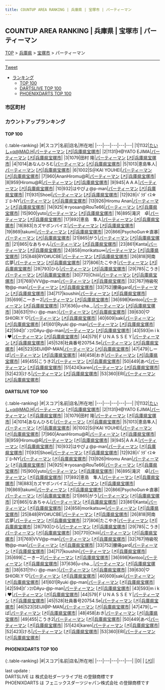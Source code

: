 ```yaml
---
title: COUNTUP AREA RANKING | 兵庫県 | 宝塚市 | パーティーマン
---
```

## COUNTUP AREA RANKING | 兵庫県 | 宝塚市 | パーティーマン

[TOP](/darts/rank/) > [兵庫県](/darts/rank/兵庫県/) > [宝塚市](/darts/rank/兵庫県/宝塚市/) > パーティーマン

___

<a href="https://twitter.com/share?ref_src=twsrc%5Etfw" data-text="COUNTUP AREA RANKING | 兵庫県宝塚市パーティーマン" class="twitter-share-button" data-hashtags="DARTSLIVE,PHOENIXDARTS,darts,ダーツ" data-show-count="false">Tweet</a>

* [ランキング](#カウントアップランキング)
    * [TOP 100](#top-100)
    * [DARTSLIVE TOP 100](#dartslive-top-100)
    * [PHOENIXDARTS TOP 100](#phoenixdarts-top-100)

### 市区町村

<ul>

</ul>

### カウントアップランキング

#### TOP 100



{:.table-ranking}
|#|スコア|名前|店名|所在地|
|---|---|---|---|---|
|1|1132|<span class="rank-name-dl">たいし+α@MAD.H</span>|<a href="/darts/rank/shops/213805e20b7cb1a00d9b047a20a7ba1e.html">パーティーマン</a> <a href="https://search.dartslive.com/jp/shop/213805e20b7cb1a00d9b047a20a7ba1e">[↗]</a>|<a href="/darts/rank/兵庫県/宝塚市">兵庫県宝塚市</a>|
|2|1131|<span class="rank-name-dl">H@YATO EJIMA</span>|<a href="/darts/rank/shops/213805e20b7cb1a00d9b047a20a7ba1e.html">パーティーマン</a> <a href="https://search.dartslive.com/jp/shop/213805e20b7cb1a00d9b047a20a7ba1e">[↗]</a>|<a href="/darts/rank/兵庫県/宝塚市">兵庫県宝塚市</a>|
|3|1079|<span class="rank-name-dl">田村 隆</span>|<a href="/darts/rank/shops/213805e20b7cb1a00d9b047a20a7ba1e.html">パーティーマン</a> <a href="https://search.dartslive.com/jp/shop/213805e20b7cb1a00d9b047a20a7ba1e">[↗]</a>|<a href="/darts/rank/兵庫県/宝塚市">兵庫県宝塚市</a>|
|4|1014|<span class="rank-name-dl">あなんひろむ</span>|<a href="/darts/rank/shops/213805e20b7cb1a00d9b047a20a7ba1e.html">パーティーマン</a> <a href="https://search.dartslive.com/jp/shop/213805e20b7cb1a00d9b047a20a7ba1e">[↗]</a>|<a href="/darts/rank/兵庫県/宝塚市">兵庫県宝塚市</a>|
|5|1013|<span class="rank-name-dl">恵島隼人</span>|<a href="/darts/rank/shops/213805e20b7cb1a00d9b047a20a7ba1e.html">パーティーマン</a> <a href="https://search.dartslive.com/jp/shop/213805e20b7cb1a00d9b047a20a7ba1e">[↗]</a>|<a href="/darts/rank/兵庫県/宝塚市">兵庫県宝塚市</a>|
|6|1002|<span class="rank-name-dl">S＠KAI YOUHEI</span>|<a href="/darts/rank/shops/213805e20b7cb1a00d9b047a20a7ba1e.html">パーティーマン</a> <a href="https://search.dartslive.com/jp/shop/213805e20b7cb1a00d9b047a20a7ba1e">[↗]</a>|<a href="/darts/rank/兵庫県/宝塚市">兵庫県宝塚市</a>|
|7|960|<span class="rank-name-dl">AnanHiromu@R</span>|<a href="/darts/rank/shops/213805e20b7cb1a00d9b047a20a7ba1e.html">パーティーマン</a> <a href="https://search.dartslive.com/jp/shop/213805e20b7cb1a00d9b047a20a7ba1e">[↗]</a>|<a href="/darts/rank/兵庫県/宝塚市">兵庫県宝塚市</a>|
|8|959|<span class="rank-name-dl">Hiromu@R</span>|<a href="/darts/rank/shops/213805e20b7cb1a00d9b047a20a7ba1e.html">パーティーマン</a> <a href="https://search.dartslive.com/jp/shop/213805e20b7cb1a00d9b047a20a7ba1e">[↗]</a>|<a href="/darts/rank/兵庫県/宝塚市">兵庫県宝塚市</a>|
|9|945|<span class="rank-name-dl">ＡＡＡ</span>|<a href="/darts/rank/shops/213805e20b7cb1a00d9b047a20a7ba1e.html">パーティーマン</a> <a href="https://search.dartslive.com/jp/shop/213805e20b7cb1a00d9b047a20a7ba1e">[↗]</a>|<a href="/darts/rank/兵庫県/宝塚市">兵庫県宝塚市</a>|
|10|932|<span class="rank-name-dl">はやぴょ@p-man</span>|<a href="/darts/rank/shops/213805e20b7cb1a00d9b047a20a7ba1e.html">パーティーマン</a> <a href="https://search.dartslive.com/jp/shop/213805e20b7cb1a00d9b047a20a7ba1e">[↗]</a>|<a href="/darts/rank/兵庫県/宝塚市">兵庫県宝塚市</a>|
|11|931|<span class="rank-name-dl">Shoei</span>|<a href="/darts/rank/shops/213805e20b7cb1a00d9b047a20a7ba1e.html">パーティーマン</a> <a href="https://search.dartslive.com/jp/shop/213805e20b7cb1a00d9b047a20a7ba1e">[↗]</a>|<a href="/darts/rank/兵庫県/宝塚市">兵庫県宝塚市</a>|
|12|928|<span class="rank-name-dl">ﾊﾟﾗﾀﾞｲｽ☆ｺﾞﾛｰNY</span>|<a href="/darts/rank/shops/213805e20b7cb1a00d9b047a20a7ba1e.html">パーティーマン</a> <a href="https://search.dartslive.com/jp/shop/213805e20b7cb1a00d9b047a20a7ba1e">[↗]</a>|<a href="/darts/rank/兵庫県/宝塚市">兵庫県宝塚市</a>|
|13|926|<span class="rank-name-dl">Hiromu Anan</span>|<a href="/darts/rank/shops/213805e20b7cb1a00d9b047a20a7ba1e.html">パーティーマン</a> <a href="https://search.dartslive.com/jp/shop/213805e20b7cb1a00d9b047a20a7ba1e">[↗]</a>|<a href="/darts/rank/兵庫県/宝塚市">兵庫県宝塚市</a>|
|14|925|<span class="rank-name-dl">☆ryosan@RouTe66</span>|<a href="/darts/rank/shops/213805e20b7cb1a00d9b047a20a7ba1e.html">パーティーマン</a> <a href="https://search.dartslive.com/jp/shop/213805e20b7cb1a00d9b047a20a7ba1e">[↗]</a>|<a href="/darts/rank/兵庫県/宝塚市">兵庫県宝塚市</a>|
|15|900|<span class="rank-name-dl">yuto</span>|<a href="/darts/rank/shops/213805e20b7cb1a00d9b047a20a7ba1e.html">パーティーマン</a> <a href="https://search.dartslive.com/jp/shop/213805e20b7cb1a00d9b047a20a7ba1e">[↗]</a>|<a href="/darts/rank/兵庫県/宝塚市">兵庫県宝塚市</a>|
|16|895|<span class="rank-name-dl">滝沢　卓</span>|<a href="/darts/rank/shops/213805e20b7cb1a00d9b047a20a7ba1e.html">パーティーマン</a> <a href="https://search.dartslive.com/jp/shop/213805e20b7cb1a00d9b047a20a7ba1e">[↗]</a>|<a href="/darts/rank/兵庫県/宝塚市">兵庫県宝塚市</a>|
|17|892|<span class="rank-name-dl">恵島　隼人</span>|<a href="/darts/rank/shops/213805e20b7cb1a00d9b047a20a7ba1e.html">パーティーマン</a> <a href="https://search.dartslive.com/jp/shop/213805e20b7cb1a00d9b047a20a7ba1e">[↗]</a>|<a href="/darts/rank/兵庫県/宝塚市">兵庫県宝塚市</a>|
|18|883|<span class="rank-name-dl">カズヤボンバイエ</span>|<a href="/darts/rank/shops/213805e20b7cb1a00d9b047a20a7ba1e.html">パーティーマン</a> <a href="https://search.dartslive.com/jp/shop/213805e20b7cb1a00d9b047a20a7ba1e">[↗]</a>|<a href="/darts/rank/兵庫県/宝塚市">兵庫県宝塚市</a>|
|19|869|<span class="rank-name-dl">takumi</span>|<a href="/darts/rank/shops/213805e20b7cb1a00d9b047a20a7ba1e.html">パーティーマン</a> <a href="https://search.dartslive.com/jp/shop/213805e20b7cb1a00d9b047a20a7ba1e">[↗]</a>|<a href="/darts/rank/兵庫県/宝塚市">兵庫県宝塚市</a>|
|20|866|<span class="rank-name-dl">PsychoGun☆直暴</span>|<a href="/darts/rank/shops/213805e20b7cb1a00d9b047a20a7ba1e.html">パーティーマン</a> <a href="https://search.dartslive.com/jp/shop/213805e20b7cb1a00d9b047a20a7ba1e">[↗]</a>|<a href="/darts/rank/兵庫県/宝塚市">兵庫県宝塚市</a>|
|21|865|<span class="rank-name-dl">がう</span>|<a href="/darts/rank/shops/213805e20b7cb1a00d9b047a20a7ba1e.html">パーティーマン</a> <a href="https://search.dartslive.com/jp/shop/213805e20b7cb1a00d9b047a20a7ba1e">[↗]</a>|<a href="/darts/rank/兵庫県/宝塚市">兵庫県宝塚市</a>|
|21|865|<span class="rank-name-dl">なあちゃん</span>|<a href="/darts/rank/shops/213805e20b7cb1a00d9b047a20a7ba1e.html">パーティーマン</a> <a href="https://search.dartslive.com/jp/shop/213805e20b7cb1a00d9b047a20a7ba1e">[↗]</a>|<a href="/darts/rank/兵庫県/宝塚市">兵庫県宝塚市</a>|
|23|861|<span class="rank-name-dl">Kanta</span>|<a href="/darts/rank/shops/213805e20b7cb1a00d9b047a20a7ba1e.html">パーティーマン</a> <a href="https://search.dartslive.com/jp/shop/213805e20b7cb1a00d9b047a20a7ba1e">[↗]</a>|<a href="/darts/rank/兵庫県/宝塚市">兵庫県宝塚市</a>|
|24|858|<span class="rank-name-dl">morikatsu∞</span>|<a href="/darts/rank/shops/213805e20b7cb1a00d9b047a20a7ba1e.html">パーティーマン</a> <a href="https://search.dartslive.com/jp/shop/213805e20b7cb1a00d9b047a20a7ba1e">[↗]</a>|<a href="/darts/rank/兵庫県/宝塚市">兵庫県宝塚市</a>|
|25|848|<span class="rank-name-dl">RYO#UCBE</span>|<a href="/darts/rank/shops/213805e20b7cb1a00d9b047a20a7ba1e.html">パーティーマン</a> <a href="https://search.dartslive.com/jp/shop/213805e20b7cb1a00d9b047a20a7ba1e">[↗]</a>|<a href="/darts/rank/兵庫県/宝塚市">兵庫県宝塚市</a>|
|26|818|<span class="rank-name-dl">阿南 広夢</span>|<a href="/darts/rank/shops/213805e20b7cb1a00d9b047a20a7ba1e.html">パーティーマン</a> <a href="https://search.dartslive.com/jp/shop/213805e20b7cb1a00d9b047a20a7ba1e">[↗]</a>|<a href="/darts/rank/兵庫県/宝塚市">兵庫県宝塚市</a>|
|27|806|<span class="rank-name-dl">たこやき</span>|<a href="/darts/rank/shops/213805e20b7cb1a00d9b047a20a7ba1e.html">パーティーマン</a> <a href="https://search.dartslive.com/jp/shop/213805e20b7cb1a00d9b047a20a7ba1e">[↗]</a>|<a href="/darts/rank/兵庫県/宝塚市">兵庫県宝塚市</a>|
|28|793|<span class="rank-name-dl">ひら</span>|<a href="/darts/rank/shops/213805e20b7cb1a00d9b047a20a7ba1e.html">パーティーマン</a> <a href="https://search.dartslive.com/jp/shop/213805e20b7cb1a00d9b047a20a7ba1e">[↗]</a>|<a href="/darts/rank/兵庫県/宝塚市">兵庫県宝塚市</a>|
|29|785|<span class="rank-name-dl">こうき</span>|<a href="/darts/rank/shops/213805e20b7cb1a00d9b047a20a7ba1e.html">パーティーマン</a> <a href="https://search.dartslive.com/jp/shop/213805e20b7cb1a00d9b047a20a7ba1e">[↗]</a>|<a href="/darts/rank/兵庫県/宝塚市">兵庫県宝塚市</a>|
|30|770|<span class="rank-name-dl">Chiiii</span>|<a href="/darts/rank/shops/213805e20b7cb1a00d9b047a20a7ba1e.html">パーティーマン</a> <a href="https://search.dartslive.com/jp/shop/213805e20b7cb1a00d9b047a20a7ba1e">[↗]</a>|<a href="/darts/rank/兵庫県/宝塚市">兵庫県宝塚市</a>|
|31|769|<span class="rank-name-dl">VVV@p-man</span>|<a href="/darts/rank/shops/213805e20b7cb1a00d9b047a20a7ba1e.html">パーティーマン</a> <a href="https://search.dartslive.com/jp/shop/213805e20b7cb1a00d9b047a20a7ba1e">[↗]</a>|<a href="/darts/rank/兵庫県/宝塚市">兵庫県宝塚市</a>|
|32|767|<span class="rank-name-dl">特級呪物@p-man</span>|<a href="/darts/rank/shops/213805e20b7cb1a00d9b047a20a7ba1e.html">パーティーマン</a> <a href="https://search.dartslive.com/jp/shop/213805e20b7cb1a00d9b047a20a7ba1e">[↗]</a>|<a href="/darts/rank/兵庫県/宝塚市">兵庫県宝塚市</a>|
|33|752|<span class="rank-name-dl">腰痛gard</span>|<a href="/darts/rank/shops/213805e20b7cb1a00d9b047a20a7ba1e.html">パーティーマン</a> <a href="https://search.dartslive.com/jp/shop/213805e20b7cb1a00d9b047a20a7ba1e">[↗]</a>|<a href="/darts/rank/兵庫県/宝塚市">兵庫県宝塚市</a>|
|34|717|<span class="rank-name-dl">koushin</span>|<a href="/darts/rank/shops/213805e20b7cb1a00d9b047a20a7ba1e.html">パーティーマン</a> <a href="https://search.dartslive.com/jp/shop/213805e20b7cb1a00d9b047a20a7ba1e">[↗]</a>|<a href="/darts/rank/兵庫県/宝塚市">兵庫県宝塚市</a>|
|35|699|<span class="rank-name-dl">こーきー2</span>|<a href="/darts/rank/shops/213805e20b7cb1a00d9b047a20a7ba1e.html">パーティーマン</a> <a href="https://search.dartslive.com/jp/shop/213805e20b7cb1a00d9b047a20a7ba1e">[↗]</a>|<a href="/darts/rank/兵庫県/宝塚市">兵庫県宝塚市</a>|
|36|698|<span class="rank-name-dl">Kentoo</span>|<a href="/darts/rank/shops/213805e20b7cb1a00d9b047a20a7ba1e.html">パーティーマン</a> <a href="https://search.dartslive.com/jp/shop/213805e20b7cb1a00d9b047a20a7ba1e">[↗]</a>|<a href="/darts/rank/兵庫県/宝塚市">兵庫県宝塚市</a>|
|37|636|<span class="rank-name-dl">u-cha._.</span>|<a href="/darts/rank/shops/213805e20b7cb1a00d9b047a20a7ba1e.html">パーティーマン</a> <a href="https://search.dartslive.com/jp/shop/213805e20b7cb1a00d9b047a20a7ba1e">[↗]</a>|<a href="/darts/rank/兵庫県/宝塚市">兵庫県宝塚市</a>|
|38|631|<span class="rank-name-dl">ｳﾁｬﾝ @p-man:)</span>|<a href="/darts/rank/shops/213805e20b7cb1a00d9b047a20a7ba1e.html">パーティーマン</a> <a href="https://search.dartslive.com/jp/shop/213805e20b7cb1a00d9b047a20a7ba1e">[↗]</a>|<a href="/darts/rank/兵庫県/宝塚市">兵庫県宝塚市</a>|
|39|630|<span class="rank-name-dl">♡ SHIORI.Y ♡</span>|<a href="/darts/rank/shops/213805e20b7cb1a00d9b047a20a7ba1e.html">パーティーマン</a> <a href="https://search.dartslive.com/jp/shop/213805e20b7cb1a00d9b047a20a7ba1e">[↗]</a>|<a href="/darts/rank/兵庫県/宝塚市">兵庫県宝塚市</a>|
|40|609|<span class="rank-name-dl">saki</span>|<a href="/darts/rank/shops/213805e20b7cb1a00d9b047a20a7ba1e.html">パーティーマン</a> <a href="https://search.dartslive.com/jp/shop/213805e20b7cb1a00d9b047a20a7ba1e">[↗]</a>|<a href="/darts/rank/兵庫県/宝塚市">兵庫県宝塚市</a>|
|41|601|<span class="rank-name-dl">Ryuki @p-man</span>|<a href="/darts/rank/shops/213805e20b7cb1a00d9b047a20a7ba1e.html">パーティーマン</a> <a href="https://search.dartslive.com/jp/shop/213805e20b7cb1a00d9b047a20a7ba1e">[↗]</a>|<a href="/darts/rank/兵庫県/宝塚市">兵庫県宝塚市</a>|
|42|594|<span class="rank-name-dl">ﾎﾟﾝｺﾂDAyu-@p-man</span>|<a href="/darts/rank/shops/213805e20b7cb1a00d9b047a20a7ba1e.html">パーティーマン</a> <a href="https://search.dartslive.com/jp/shop/213805e20b7cb1a00d9b047a20a7ba1e">[↗]</a>|<a href="/darts/rank/兵庫県/宝塚市">兵庫県宝塚市</a>|
|43|593|<span class="rank-name-dl">m i k i ❤︎</span>|<a href="/darts/rank/shops/213805e20b7cb1a00d9b047a20a7ba1e.html">パーティーマン</a> <a href="https://search.dartslive.com/jp/shop/213805e20b7cb1a00d9b047a20a7ba1e">[↗]</a>|<a href="/darts/rank/兵庫県/宝塚市">兵庫県宝塚市</a>|
|44|579|<span class="rank-name-dl">ＦＵＮＡＳＳＥＹ</span>|<a href="/darts/rank/shops/213805e20b7cb1a00d9b047a20a7ba1e.html">パーティーマン</a> <a href="https://search.dartslive.com/jp/shop/213805e20b7cb1a00d9b047a20a7ba1e">[↗]</a>|<a href="/darts/rank/兵庫県/宝塚市">兵庫県宝塚市</a>|
|45|528|<span class="rank-name-dl">社員番号20754.Se</span>|<a href="/darts/rank/shops/213805e20b7cb1a00d9b047a20a7ba1e.html">パーティーマン</a> <a href="https://search.dartslive.com/jp/shop/213805e20b7cb1a00d9b047a20a7ba1e">[↗]</a>|<a href="/darts/rank/兵庫県/宝塚市">兵庫県宝塚市</a>|
|46|523|<span class="rank-name-dl">SEIJI@P-MAN</span>|<a href="/darts/rank/shops/213805e20b7cb1a00d9b047a20a7ba1e.html">パーティーマン</a> <a href="https://search.dartslive.com/jp/shop/213805e20b7cb1a00d9b047a20a7ba1e">[↗]</a>|<a href="/darts/rank/兵庫県/宝塚市">兵庫県宝塚市</a>|
|47|479|<span class="rank-name-dl">しーば</span>|<a href="/darts/rank/shops/213805e20b7cb1a00d9b047a20a7ba1e.html">パーティーマン</a> <a href="https://search.dartslive.com/jp/shop/213805e20b7cb1a00d9b047a20a7ba1e">[↗]</a>|<a href="/darts/rank/兵庫県/宝塚市">兵庫県宝塚市</a>|
|48|458|<span class="rank-name-dl">おき</span>|<a href="/darts/rank/shops/213805e20b7cb1a00d9b047a20a7ba1e.html">パーティーマン</a> <a href="https://search.dartslive.com/jp/shop/213805e20b7cb1a00d9b047a20a7ba1e">[↗]</a>|<a href="/darts/rank/兵庫県/宝塚市">兵庫県宝塚市</a>|
|49|455|<span class="rank-name-dl">こうき2</span>|<a href="/darts/rank/shops/213805e20b7cb1a00d9b047a20a7ba1e.html">パーティーマン</a> <a href="https://search.dartslive.com/jp/shop/213805e20b7cb1a00d9b047a20a7ba1e">[↗]</a>|<a href="/darts/rank/兵庫県/宝塚市">兵庫県宝塚市</a>|
|50|449|<span class="rank-name-dl">あぺ</span>|<a href="/darts/rank/shops/213805e20b7cb1a00d9b047a20a7ba1e.html">パーティーマン</a> <a href="https://search.dartslive.com/jp/shop/213805e20b7cb1a00d9b047a20a7ba1e">[↗]</a>|<a href="/darts/rank/兵庫県/宝塚市">兵庫県宝塚市</a>|
|51|424|<span class="rank-name-dl">karen</span>|<a href="/darts/rank/shops/213805e20b7cb1a00d9b047a20a7ba1e.html">パーティーマン</a> <a href="https://search.dartslive.com/jp/shop/213805e20b7cb1a00d9b047a20a7ba1e">[↗]</a>|<a href="/darts/rank/兵庫県/宝塚市">兵庫県宝塚市</a>|
|52|423|<span class="rank-name-dl">けろ</span>|<a href="/darts/rank/shops/213805e20b7cb1a00d9b047a20a7ba1e.html">パーティーマン</a> <a href="https://search.dartslive.com/jp/shop/213805e20b7cb1a00d9b047a20a7ba1e">[↗]</a>|<a href="/darts/rank/兵庫県/宝塚市">兵庫県宝塚市</a>|
|53|360|<span class="rank-name-dl">ERI</span>|<a href="/darts/rank/shops/213805e20b7cb1a00d9b047a20a7ba1e.html">パーティーマン</a> <a href="https://search.dartslive.com/jp/shop/213805e20b7cb1a00d9b047a20a7ba1e">[↗]</a>|<a href="/darts/rank/兵庫県/宝塚市">兵庫県宝塚市</a>|


#### DARTSLIVE TOP 100



{:.table-ranking}
|#|スコア|名前|店名|所在地|
|---|---|---|---|---|
|1|1132|<span class="rank-name-dl">たいし+α@MAD.H</span>|<a href="/darts/rank/shops/213805e20b7cb1a00d9b047a20a7ba1e.html">パーティーマン</a> <a href="https://search.dartslive.com/jp/shop/213805e20b7cb1a00d9b047a20a7ba1e">[↗]</a>|<a href="/darts/rank/兵庫県/宝塚市">兵庫県宝塚市</a>|
|2|1131|<span class="rank-name-dl">H@YATO EJIMA</span>|<a href="/darts/rank/shops/213805e20b7cb1a00d9b047a20a7ba1e.html">パーティーマン</a> <a href="https://search.dartslive.com/jp/shop/213805e20b7cb1a00d9b047a20a7ba1e">[↗]</a>|<a href="/darts/rank/兵庫県/宝塚市">兵庫県宝塚市</a>|
|3|1079|<span class="rank-name-dl">田村 隆</span>|<a href="/darts/rank/shops/213805e20b7cb1a00d9b047a20a7ba1e.html">パーティーマン</a> <a href="https://search.dartslive.com/jp/shop/213805e20b7cb1a00d9b047a20a7ba1e">[↗]</a>|<a href="/darts/rank/兵庫県/宝塚市">兵庫県宝塚市</a>|
|4|1014|<span class="rank-name-dl">あなんひろむ</span>|<a href="/darts/rank/shops/213805e20b7cb1a00d9b047a20a7ba1e.html">パーティーマン</a> <a href="https://search.dartslive.com/jp/shop/213805e20b7cb1a00d9b047a20a7ba1e">[↗]</a>|<a href="/darts/rank/兵庫県/宝塚市">兵庫県宝塚市</a>|
|5|1013|<span class="rank-name-dl">恵島隼人</span>|<a href="/darts/rank/shops/213805e20b7cb1a00d9b047a20a7ba1e.html">パーティーマン</a> <a href="https://search.dartslive.com/jp/shop/213805e20b7cb1a00d9b047a20a7ba1e">[↗]</a>|<a href="/darts/rank/兵庫県/宝塚市">兵庫県宝塚市</a>|
|6|1002|<span class="rank-name-dl">S＠KAI YOUHEI</span>|<a href="/darts/rank/shops/213805e20b7cb1a00d9b047a20a7ba1e.html">パーティーマン</a> <a href="https://search.dartslive.com/jp/shop/213805e20b7cb1a00d9b047a20a7ba1e">[↗]</a>|<a href="/darts/rank/兵庫県/宝塚市">兵庫県宝塚市</a>|
|7|960|<span class="rank-name-dl">AnanHiromu@R</span>|<a href="/darts/rank/shops/213805e20b7cb1a00d9b047a20a7ba1e.html">パーティーマン</a> <a href="https://search.dartslive.com/jp/shop/213805e20b7cb1a00d9b047a20a7ba1e">[↗]</a>|<a href="/darts/rank/兵庫県/宝塚市">兵庫県宝塚市</a>|
|8|959|<span class="rank-name-dl">Hiromu@R</span>|<a href="/darts/rank/shops/213805e20b7cb1a00d9b047a20a7ba1e.html">パーティーマン</a> <a href="https://search.dartslive.com/jp/shop/213805e20b7cb1a00d9b047a20a7ba1e">[↗]</a>|<a href="/darts/rank/兵庫県/宝塚市">兵庫県宝塚市</a>|
|9|945|<span class="rank-name-dl">ＡＡＡ</span>|<a href="/darts/rank/shops/213805e20b7cb1a00d9b047a20a7ba1e.html">パーティーマン</a> <a href="https://search.dartslive.com/jp/shop/213805e20b7cb1a00d9b047a20a7ba1e">[↗]</a>|<a href="/darts/rank/兵庫県/宝塚市">兵庫県宝塚市</a>|
|10|932|<span class="rank-name-dl">はやぴょ@p-man</span>|<a href="/darts/rank/shops/213805e20b7cb1a00d9b047a20a7ba1e.html">パーティーマン</a> <a href="https://search.dartslive.com/jp/shop/213805e20b7cb1a00d9b047a20a7ba1e">[↗]</a>|<a href="/darts/rank/兵庫県/宝塚市">兵庫県宝塚市</a>|
|11|931|<span class="rank-name-dl">Shoei</span>|<a href="/darts/rank/shops/213805e20b7cb1a00d9b047a20a7ba1e.html">パーティーマン</a> <a href="https://search.dartslive.com/jp/shop/213805e20b7cb1a00d9b047a20a7ba1e">[↗]</a>|<a href="/darts/rank/兵庫県/宝塚市">兵庫県宝塚市</a>|
|12|928|<span class="rank-name-dl">ﾊﾟﾗﾀﾞｲｽ☆ｺﾞﾛｰNY</span>|<a href="/darts/rank/shops/213805e20b7cb1a00d9b047a20a7ba1e.html">パーティーマン</a> <a href="https://search.dartslive.com/jp/shop/213805e20b7cb1a00d9b047a20a7ba1e">[↗]</a>|<a href="/darts/rank/兵庫県/宝塚市">兵庫県宝塚市</a>|
|13|926|<span class="rank-name-dl">Hiromu Anan</span>|<a href="/darts/rank/shops/213805e20b7cb1a00d9b047a20a7ba1e.html">パーティーマン</a> <a href="https://search.dartslive.com/jp/shop/213805e20b7cb1a00d9b047a20a7ba1e">[↗]</a>|<a href="/darts/rank/兵庫県/宝塚市">兵庫県宝塚市</a>|
|14|925|<span class="rank-name-dl">☆ryosan@RouTe66</span>|<a href="/darts/rank/shops/213805e20b7cb1a00d9b047a20a7ba1e.html">パーティーマン</a> <a href="https://search.dartslive.com/jp/shop/213805e20b7cb1a00d9b047a20a7ba1e">[↗]</a>|<a href="/darts/rank/兵庫県/宝塚市">兵庫県宝塚市</a>|
|15|900|<span class="rank-name-dl">yuto</span>|<a href="/darts/rank/shops/213805e20b7cb1a00d9b047a20a7ba1e.html">パーティーマン</a> <a href="https://search.dartslive.com/jp/shop/213805e20b7cb1a00d9b047a20a7ba1e">[↗]</a>|<a href="/darts/rank/兵庫県/宝塚市">兵庫県宝塚市</a>|
|16|895|<span class="rank-name-dl">滝沢　卓</span>|<a href="/darts/rank/shops/213805e20b7cb1a00d9b047a20a7ba1e.html">パーティーマン</a> <a href="https://search.dartslive.com/jp/shop/213805e20b7cb1a00d9b047a20a7ba1e">[↗]</a>|<a href="/darts/rank/兵庫県/宝塚市">兵庫県宝塚市</a>|
|17|892|<span class="rank-name-dl">恵島　隼人</span>|<a href="/darts/rank/shops/213805e20b7cb1a00d9b047a20a7ba1e.html">パーティーマン</a> <a href="https://search.dartslive.com/jp/shop/213805e20b7cb1a00d9b047a20a7ba1e">[↗]</a>|<a href="/darts/rank/兵庫県/宝塚市">兵庫県宝塚市</a>|
|18|883|<span class="rank-name-dl">カズヤボンバイエ</span>|<a href="/darts/rank/shops/213805e20b7cb1a00d9b047a20a7ba1e.html">パーティーマン</a> <a href="https://search.dartslive.com/jp/shop/213805e20b7cb1a00d9b047a20a7ba1e">[↗]</a>|<a href="/darts/rank/兵庫県/宝塚市">兵庫県宝塚市</a>|
|19|869|<span class="rank-name-dl">takumi</span>|<a href="/darts/rank/shops/213805e20b7cb1a00d9b047a20a7ba1e.html">パーティーマン</a> <a href="https://search.dartslive.com/jp/shop/213805e20b7cb1a00d9b047a20a7ba1e">[↗]</a>|<a href="/darts/rank/兵庫県/宝塚市">兵庫県宝塚市</a>|
|20|866|<span class="rank-name-dl">PsychoGun☆直暴</span>|<a href="/darts/rank/shops/213805e20b7cb1a00d9b047a20a7ba1e.html">パーティーマン</a> <a href="https://search.dartslive.com/jp/shop/213805e20b7cb1a00d9b047a20a7ba1e">[↗]</a>|<a href="/darts/rank/兵庫県/宝塚市">兵庫県宝塚市</a>|
|21|865|<span class="rank-name-dl">がう</span>|<a href="/darts/rank/shops/213805e20b7cb1a00d9b047a20a7ba1e.html">パーティーマン</a> <a href="https://search.dartslive.com/jp/shop/213805e20b7cb1a00d9b047a20a7ba1e">[↗]</a>|<a href="/darts/rank/兵庫県/宝塚市">兵庫県宝塚市</a>|
|21|865|<span class="rank-name-dl">なあちゃん</span>|<a href="/darts/rank/shops/213805e20b7cb1a00d9b047a20a7ba1e.html">パーティーマン</a> <a href="https://search.dartslive.com/jp/shop/213805e20b7cb1a00d9b047a20a7ba1e">[↗]</a>|<a href="/darts/rank/兵庫県/宝塚市">兵庫県宝塚市</a>|
|23|861|<span class="rank-name-dl">Kanta</span>|<a href="/darts/rank/shops/213805e20b7cb1a00d9b047a20a7ba1e.html">パーティーマン</a> <a href="https://search.dartslive.com/jp/shop/213805e20b7cb1a00d9b047a20a7ba1e">[↗]</a>|<a href="/darts/rank/兵庫県/宝塚市">兵庫県宝塚市</a>|
|24|858|<span class="rank-name-dl">morikatsu∞</span>|<a href="/darts/rank/shops/213805e20b7cb1a00d9b047a20a7ba1e.html">パーティーマン</a> <a href="https://search.dartslive.com/jp/shop/213805e20b7cb1a00d9b047a20a7ba1e">[↗]</a>|<a href="/darts/rank/兵庫県/宝塚市">兵庫県宝塚市</a>|
|25|848|<span class="rank-name-dl">RYO#UCBE</span>|<a href="/darts/rank/shops/213805e20b7cb1a00d9b047a20a7ba1e.html">パーティーマン</a> <a href="https://search.dartslive.com/jp/shop/213805e20b7cb1a00d9b047a20a7ba1e">[↗]</a>|<a href="/darts/rank/兵庫県/宝塚市">兵庫県宝塚市</a>|
|26|818|<span class="rank-name-dl">阿南 広夢</span>|<a href="/darts/rank/shops/213805e20b7cb1a00d9b047a20a7ba1e.html">パーティーマン</a> <a href="https://search.dartslive.com/jp/shop/213805e20b7cb1a00d9b047a20a7ba1e">[↗]</a>|<a href="/darts/rank/兵庫県/宝塚市">兵庫県宝塚市</a>|
|27|806|<span class="rank-name-dl">たこやき</span>|<a href="/darts/rank/shops/213805e20b7cb1a00d9b047a20a7ba1e.html">パーティーマン</a> <a href="https://search.dartslive.com/jp/shop/213805e20b7cb1a00d9b047a20a7ba1e">[↗]</a>|<a href="/darts/rank/兵庫県/宝塚市">兵庫県宝塚市</a>|
|28|793|<span class="rank-name-dl">ひら</span>|<a href="/darts/rank/shops/213805e20b7cb1a00d9b047a20a7ba1e.html">パーティーマン</a> <a href="https://search.dartslive.com/jp/shop/213805e20b7cb1a00d9b047a20a7ba1e">[↗]</a>|<a href="/darts/rank/兵庫県/宝塚市">兵庫県宝塚市</a>|
|29|785|<span class="rank-name-dl">こうき</span>|<a href="/darts/rank/shops/213805e20b7cb1a00d9b047a20a7ba1e.html">パーティーマン</a> <a href="https://search.dartslive.com/jp/shop/213805e20b7cb1a00d9b047a20a7ba1e">[↗]</a>|<a href="/darts/rank/兵庫県/宝塚市">兵庫県宝塚市</a>|
|30|770|<span class="rank-name-dl">Chiiii</span>|<a href="/darts/rank/shops/213805e20b7cb1a00d9b047a20a7ba1e.html">パーティーマン</a> <a href="https://search.dartslive.com/jp/shop/213805e20b7cb1a00d9b047a20a7ba1e">[↗]</a>|<a href="/darts/rank/兵庫県/宝塚市">兵庫県宝塚市</a>|
|31|769|<span class="rank-name-dl">VVV@p-man</span>|<a href="/darts/rank/shops/213805e20b7cb1a00d9b047a20a7ba1e.html">パーティーマン</a> <a href="https://search.dartslive.com/jp/shop/213805e20b7cb1a00d9b047a20a7ba1e">[↗]</a>|<a href="/darts/rank/兵庫県/宝塚市">兵庫県宝塚市</a>|
|32|767|<span class="rank-name-dl">特級呪物@p-man</span>|<a href="/darts/rank/shops/213805e20b7cb1a00d9b047a20a7ba1e.html">パーティーマン</a> <a href="https://search.dartslive.com/jp/shop/213805e20b7cb1a00d9b047a20a7ba1e">[↗]</a>|<a href="/darts/rank/兵庫県/宝塚市">兵庫県宝塚市</a>|
|33|752|<span class="rank-name-dl">腰痛gard</span>|<a href="/darts/rank/shops/213805e20b7cb1a00d9b047a20a7ba1e.html">パーティーマン</a> <a href="https://search.dartslive.com/jp/shop/213805e20b7cb1a00d9b047a20a7ba1e">[↗]</a>|<a href="/darts/rank/兵庫県/宝塚市">兵庫県宝塚市</a>|
|34|717|<span class="rank-name-dl">koushin</span>|<a href="/darts/rank/shops/213805e20b7cb1a00d9b047a20a7ba1e.html">パーティーマン</a> <a href="https://search.dartslive.com/jp/shop/213805e20b7cb1a00d9b047a20a7ba1e">[↗]</a>|<a href="/darts/rank/兵庫県/宝塚市">兵庫県宝塚市</a>|
|35|699|<span class="rank-name-dl">こーきー2</span>|<a href="/darts/rank/shops/213805e20b7cb1a00d9b047a20a7ba1e.html">パーティーマン</a> <a href="https://search.dartslive.com/jp/shop/213805e20b7cb1a00d9b047a20a7ba1e">[↗]</a>|<a href="/darts/rank/兵庫県/宝塚市">兵庫県宝塚市</a>|
|36|698|<span class="rank-name-dl">Kentoo</span>|<a href="/darts/rank/shops/213805e20b7cb1a00d9b047a20a7ba1e.html">パーティーマン</a> <a href="https://search.dartslive.com/jp/shop/213805e20b7cb1a00d9b047a20a7ba1e">[↗]</a>|<a href="/darts/rank/兵庫県/宝塚市">兵庫県宝塚市</a>|
|37|636|<span class="rank-name-dl">u-cha._.</span>|<a href="/darts/rank/shops/213805e20b7cb1a00d9b047a20a7ba1e.html">パーティーマン</a> <a href="https://search.dartslive.com/jp/shop/213805e20b7cb1a00d9b047a20a7ba1e">[↗]</a>|<a href="/darts/rank/兵庫県/宝塚市">兵庫県宝塚市</a>|
|38|631|<span class="rank-name-dl">ｳﾁｬﾝ @p-man:)</span>|<a href="/darts/rank/shops/213805e20b7cb1a00d9b047a20a7ba1e.html">パーティーマン</a> <a href="https://search.dartslive.com/jp/shop/213805e20b7cb1a00d9b047a20a7ba1e">[↗]</a>|<a href="/darts/rank/兵庫県/宝塚市">兵庫県宝塚市</a>|
|39|630|<span class="rank-name-dl">♡ SHIORI.Y ♡</span>|<a href="/darts/rank/shops/213805e20b7cb1a00d9b047a20a7ba1e.html">パーティーマン</a> <a href="https://search.dartslive.com/jp/shop/213805e20b7cb1a00d9b047a20a7ba1e">[↗]</a>|<a href="/darts/rank/兵庫県/宝塚市">兵庫県宝塚市</a>|
|40|609|<span class="rank-name-dl">saki</span>|<a href="/darts/rank/shops/213805e20b7cb1a00d9b047a20a7ba1e.html">パーティーマン</a> <a href="https://search.dartslive.com/jp/shop/213805e20b7cb1a00d9b047a20a7ba1e">[↗]</a>|<a href="/darts/rank/兵庫県/宝塚市">兵庫県宝塚市</a>|
|41|601|<span class="rank-name-dl">Ryuki @p-man</span>|<a href="/darts/rank/shops/213805e20b7cb1a00d9b047a20a7ba1e.html">パーティーマン</a> <a href="https://search.dartslive.com/jp/shop/213805e20b7cb1a00d9b047a20a7ba1e">[↗]</a>|<a href="/darts/rank/兵庫県/宝塚市">兵庫県宝塚市</a>|
|42|594|<span class="rank-name-dl">ﾎﾟﾝｺﾂDAyu-@p-man</span>|<a href="/darts/rank/shops/213805e20b7cb1a00d9b047a20a7ba1e.html">パーティーマン</a> <a href="https://search.dartslive.com/jp/shop/213805e20b7cb1a00d9b047a20a7ba1e">[↗]</a>|<a href="/darts/rank/兵庫県/宝塚市">兵庫県宝塚市</a>|
|43|593|<span class="rank-name-dl">m i k i ❤︎</span>|<a href="/darts/rank/shops/213805e20b7cb1a00d9b047a20a7ba1e.html">パーティーマン</a> <a href="https://search.dartslive.com/jp/shop/213805e20b7cb1a00d9b047a20a7ba1e">[↗]</a>|<a href="/darts/rank/兵庫県/宝塚市">兵庫県宝塚市</a>|
|44|579|<span class="rank-name-dl">ＦＵＮＡＳＳＥＹ</span>|<a href="/darts/rank/shops/213805e20b7cb1a00d9b047a20a7ba1e.html">パーティーマン</a> <a href="https://search.dartslive.com/jp/shop/213805e20b7cb1a00d9b047a20a7ba1e">[↗]</a>|<a href="/darts/rank/兵庫県/宝塚市">兵庫県宝塚市</a>|
|45|528|<span class="rank-name-dl">社員番号20754.Se</span>|<a href="/darts/rank/shops/213805e20b7cb1a00d9b047a20a7ba1e.html">パーティーマン</a> <a href="https://search.dartslive.com/jp/shop/213805e20b7cb1a00d9b047a20a7ba1e">[↗]</a>|<a href="/darts/rank/兵庫県/宝塚市">兵庫県宝塚市</a>|
|46|523|<span class="rank-name-dl">SEIJI@P-MAN</span>|<a href="/darts/rank/shops/213805e20b7cb1a00d9b047a20a7ba1e.html">パーティーマン</a> <a href="https://search.dartslive.com/jp/shop/213805e20b7cb1a00d9b047a20a7ba1e">[↗]</a>|<a href="/darts/rank/兵庫県/宝塚市">兵庫県宝塚市</a>|
|47|479|<span class="rank-name-dl">しーば</span>|<a href="/darts/rank/shops/213805e20b7cb1a00d9b047a20a7ba1e.html">パーティーマン</a> <a href="https://search.dartslive.com/jp/shop/213805e20b7cb1a00d9b047a20a7ba1e">[↗]</a>|<a href="/darts/rank/兵庫県/宝塚市">兵庫県宝塚市</a>|
|48|458|<span class="rank-name-dl">おき</span>|<a href="/darts/rank/shops/213805e20b7cb1a00d9b047a20a7ba1e.html">パーティーマン</a> <a href="https://search.dartslive.com/jp/shop/213805e20b7cb1a00d9b047a20a7ba1e">[↗]</a>|<a href="/darts/rank/兵庫県/宝塚市">兵庫県宝塚市</a>|
|49|455|<span class="rank-name-dl">こうき2</span>|<a href="/darts/rank/shops/213805e20b7cb1a00d9b047a20a7ba1e.html">パーティーマン</a> <a href="https://search.dartslive.com/jp/shop/213805e20b7cb1a00d9b047a20a7ba1e">[↗]</a>|<a href="/darts/rank/兵庫県/宝塚市">兵庫県宝塚市</a>|
|50|449|<span class="rank-name-dl">あぺ</span>|<a href="/darts/rank/shops/213805e20b7cb1a00d9b047a20a7ba1e.html">パーティーマン</a> <a href="https://search.dartslive.com/jp/shop/213805e20b7cb1a00d9b047a20a7ba1e">[↗]</a>|<a href="/darts/rank/兵庫県/宝塚市">兵庫県宝塚市</a>|
|51|424|<span class="rank-name-dl">karen</span>|<a href="/darts/rank/shops/213805e20b7cb1a00d9b047a20a7ba1e.html">パーティーマン</a> <a href="https://search.dartslive.com/jp/shop/213805e20b7cb1a00d9b047a20a7ba1e">[↗]</a>|<a href="/darts/rank/兵庫県/宝塚市">兵庫県宝塚市</a>|
|52|423|<span class="rank-name-dl">けろ</span>|<a href="/darts/rank/shops/213805e20b7cb1a00d9b047a20a7ba1e.html">パーティーマン</a> <a href="https://search.dartslive.com/jp/shop/213805e20b7cb1a00d9b047a20a7ba1e">[↗]</a>|<a href="/darts/rank/兵庫県/宝塚市">兵庫県宝塚市</a>|
|53|360|<span class="rank-name-dl">ERI</span>|<a href="/darts/rank/shops/213805e20b7cb1a00d9b047a20a7ba1e.html">パーティーマン</a> <a href="https://search.dartslive.com/jp/shop/213805e20b7cb1a00d9b047a20a7ba1e">[↗]</a>|<a href="/darts/rank/兵庫県/宝塚市">兵庫県宝塚市</a>|


#### PHOENIXDARTS TOP 100



{:.table-ranking}
|#|スコア|名前|店名|所在地|
|---|---|---|---|---|
||0|<span class="rank-name-dl"> </span>|<a href="/darts/rank/shops/.html"></a> <a href="">[↗]</a>|<a href="/darts/rank//"></a>|


<div class="footer border-top border-gray-light mt-5 pt-3 text-right text-gray">
    last update : <span style="font-weight: italic" id="foot_last_modified"></span><br />
    DARTSLIVE は 株式会社ダーツライブ社 の登録商標です<br />
    PHOENIXDARTS は フェニックスダーツジャパン株式会社 の登録商標です<br />
</div>

<script src="https://cdnjs.cloudflare.com/ajax/libs/jquery.tablesorter/2.31.3/js/jquery.tablesorter.min.js" integrity="sha512-qzgd5cYSZcosqpzpn7zF2ZId8f/8CHmFKZ8j7mU4OUXTNRd5g+ZHBPsgKEwoqxCtdQvExE5LprwwPAgoicguNg==" crossorigin="anonymous" referrerpolicy="no-referrer"></script>
<link rel="stylesheet" href="https://cdnjs.cloudflare.com/ajax/libs/jquery.tablesorter/2.31.3/css/theme.default.min.css" integrity="sha512-wghhOJkjQX0Lh3NSWvNKeZ0ZpNn+SPVXX1Qyc9OCaogADktxrBiBdKGDoqVUOyhStvMBmJQ8ZdMHiR3wuEq8+w==" crossorigin="anonymous" referrerpolicy="no-referrer" />
<script>
$(function() {
    $(".table-ranking").tablesorter({sortList:[[0, 0]]});
    $("#foot_last_modified").text(formatDate(new Date(document.lastModified), 'yyyy-MM-dd HH:mm:ss'));
});
</script>

<script async src="https://platform.twitter.com/widgets.js" charset="utf-8"></script>